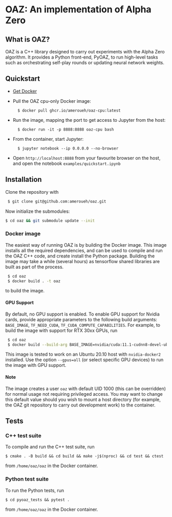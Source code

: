 # OAZ: An implementation of Alpha Zero

## What is OAZ?

OAZ is a C++ library designed to carry out experiments with the Alpha Zero algorithm.
It provides a Python front-end, PyOAZ, to run high-level tasks such as orchestrating 
self-play rounds or updating neural network weights.

## Quickstart

* [Get Docker](https://docs.docker.com/get-docker/)
* Pull the OAZ cpu-only Docker image:

        $ docker pull ghcr.io/ameroueh/oaz-cpu:latest

* Run the image, mapping the port to get access to Jupyter from the host:

        $ docker run -it -p 8888:8888 oaz-cpu bash

* From the container, start Jupyter:

        $ jupyter notebook --ip 0.0.0.0 --no-browser

* Open `http://localhost:8888` from your favourite browser on the host,
and open the notebook `examples/quickstart.ipynb`

## Installation

Clone the repository with

```bash
 $ git clone git@github.com:ameroueh/oaz.git
```

Now initialize the submodules:

```bash 
$ cd oaz && git submodule update --init
```

### Docker image

The easiest way of running OAZ is by building the Docker image.
This image installs all the required dependencies, and can be used 
to compile and run the OAZ C++ code, and create install the Python package.
Building the image may take a while (several hours) as tensorflow shared libraries
are built as part of the process.

```bash
 $ cd oaz
 $ docker build . -t oaz
```

to build the image.

#### GPU Support

By default, no GPU support is enabled. To enable GPU support for Nvidia cards, provide appropriate
parameters to the following build arguments: `BASE_IMAGE`, `TF_NEED_CUDA`, `TF_CUDA_COMPUTE_CAPABILITIES`.
For example, to build the image with support for RTX 30xx GPUs, run

```bash
 $ cd oaz
 $ docker build --build-arg BASE_IMAGE=nvidia/cuda:11.1-cudnn8-devel-ubuntu18.04 --build-arg TF_NEED_CUDA=1 --build-arg TF_CUDA_COMPUTE_CAPABILITIES=8.6 . -t oaz
```

This image is tested to work on an Ubuntu 20.10 host with `nvidia-docker2` installed. Use the option `--gpus=all` (or select specific
GPU devices) to run the image with GPU support.

#### Note

The image creates a user `oaz` with default UID 1000 (this can be overridden) for normal usage not requiring privileged access. You may want to change this default value should you wish to mount a host directory (for example, the OAZ git repository to carry out development work) to the container.


## Tests

### C++ test suite

To compile and run the C++ test suite, run

```
$ cmake . -B build && cd build && make -j$(nproc) && cd test && ctest
```

from `/home/oaz/oaz` in the Docker container.

### Python test suite

To run the Python tests, run

``` 
$ cd pyoaz_tests && pytest .
```

from `/home/oaz/oaz` in the Docker container.